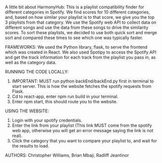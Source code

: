 A little bit about HarmonyHub:
This is a playlist compatibility finder for different categories in Spotify. We find scores for 10 different categories, and, based on how similar your playlist is to that score, we give you the top 3 playlists from that category. 
We use the Spotify web API to collect data on different songs and use the data from these songs to drive the similarity scores. To sort these playlists, we decided to use both quick sort and merge sort and compared these times to see which one was typically faster.


FRAMEWORKS:
We used the Python library, flask, to serve the frontend which was created in React. We also used Spotipy to access the Spotify API and get the track information for each track from the playlist you pass in, as well as the category data.


RUNNING THE CODE LOCALLY:
1. IMPORTANT: MUST run python backEnd/backEnd.py first in terminal to start server. This is how the website fetches the spotify requests from Flask.
2. Cd to react-app, enter npm run build in your terminal.
3. Enter npm start, this should route you to the website.

USING THE WEBSITE:
1. Login with your spotify credentials.
2. Enter the link from your playlist (This link MUST come from the spotify web app, otherwise you will get an error message saying the link is not real).
3. Click the category that you want to compare your playlist to, and wait for the results to load.


AUTHORS: Christopher Williams, Brian Mbaji, Radliff Jeantinor
